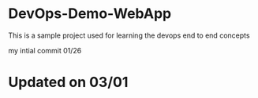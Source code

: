 # DevOps-Demo-WebApp
This is a sample project used for learning the devops end to end concepts

my intial commit 01/26
# Updated on 03/01
